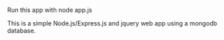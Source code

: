 
Run this app with node app.js

This is a simple Node.js/Express.js and jquery web app using a mongodb database.

